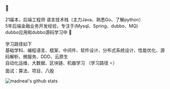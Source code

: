 ###  👋

21届本，后端工程师
语言技术栈（主力Java、熟悉Go、了解python）<br/> 
5年后端金融业务开发经验，专注于(Mysql、Spring、dubbo、MQ) <br/> 
dubbo应用和dubbo源码学习中 💪<br/>
<br/>
学习路径如下<br/>
基础学科、编程语言、框架、中间件、软件设计、分布式系统设计、性能优化、源码解析、微服务、DDD、云原生 <br/>
自动化运维、大数据、区块链、机器学习 （学习路径 ⭐️） <br/>
面试：算法、项目、八股

![madneal's github stats](https://github-readme-stats.vercel.app/api?username=qxlx&show_icons=true&theme=radical) 

<!--
**qxlx/qxlx** is a ✨ _special_ ✨ repository because its `README.md` (this file) appears on your GitHub profile.

Here are some ideas to get you started:

- 🔭 I’m currently working on ...
- 🌱 I’m currently learning ...
- 👯 I’m looking to collaborate on ...
- 🤔 I’m looking for help with ...
- 💬 Ask me about ...
- 📫 How to reach me: ...
- 😄 Pronouns: ...
- ⚡ Fun fact: ...
-->
